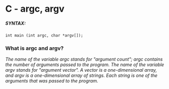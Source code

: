 C - argc, argv
==============


##### SYNTAX:
``int main (int argc, char *argv[]);``

### What is argc and argv?
*The name of the variable argc stands for "argument count"; argc contains the number of arguments passed to the program. The name of the variable argv stands for "argument vector". A vector is a one-dimensional array, and argv is a one-dimensional array of strings. Each string is one of the arguments that was passed to the program.*

